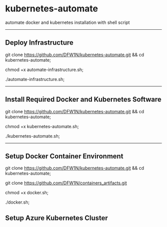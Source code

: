 # kubernetes-automate
automate docker and kubernetes installation with shell script

---

## Deploy Infrastructure

git clone https://github.com/DFW1N/kubernetes-automate.git && cd kubernetes-automate;

chmod +x automate-infrastructure.sh;

./automate-infrastructure.sh;

---

## Install Required Docker and Kubernetes Software

git clone https://github.com/DFW1N/kubernetes-automate.git && cd kubernetes-automate;

chmod +x kubernetes-automate.sh;

./kubernetes-automate.sh;

---

## Setup Docker Container Environment

git clone https://github.com/DFW1N/kubernetes-automate.git && cd kubernetes-automate;

 git clone https://github.com/DFW1N/containers_artifacts.git

chmod +x docker.sh;

./docker.sh;

## Setup Azure Kubernetes Cluster


